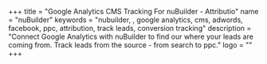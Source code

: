 +++
title = "Google Analytics CMS Tracking For nuBuilder - Attributio"
name = "nuBuilder"
keywords = "nubuilder, , google analytics, cms, adwords, facebook, ppc, attribution, track leads, conversion tracking"
description = "Connect Google Analytics with nuBuilder to find our where your leads are coming from. Track leads from the source - from search to ppc."
logo = ""
+++
